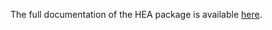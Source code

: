 The full documentation of the HEA package is available [here](https://hea.readthedocs.io/en/bd2dsttaunu/index.html).
<!-- - `HEA.definition`: 
    - contains global variables
    - function to define the names of the branches, retrieve the latex names and units, etc.
- `HEA.create_config`: create the configuration file
- `HEA.config`: access the configuration file (contains variables such as default fontsize, and location where to save the plots, json, pickle and root files)
- `HEA.pandas_root`:
    - Load and save root files
- `HEA.fit.fit`:
    - Define some PDFs
    - Define the parameters from a dictionnary of training variables
    - Perform a fit (using zfit)
    - Check if the fit has an error (if it did not converge, has not a positive-definite hesse, ...)
    - Save the result of the fit in a JSON file
- `HEA.fit.params`:
    - Retrieve params
    - Print the result of a fit as a latex table
    - Some formatting function of the dictionnary containing the fitted parameters
- `HEA.fit.PDF`:
    - Get the number of d.o.f. of a model
    - get the chi2 of a model and the mean/std of the pull histogram
- `HEA.BDT`
    - Plot the super-imposed signal and background distributions of the training variables
    - Plot the correlation matrix of the training variables
    - Prepare the signal and background sample in order to be used for the training
    - Train a gradient or adaboost classifier
    - Test the BDT: ROC curve, over-traning plots, Kolmogorov-Smirnov test
    - Apply the BDT to LHCb data and save the ouput
- `HEA.tools.da`: function to manipulate lists
- `HEA.tools.serial`: dump and retrieve json and pickle files
- `HEA.tools.dir`: create directories
- `HEA.tools.string`: manipulate strings
- `HEA.tools.assertion`:
    - assert that a python object is a list or tuple
    - some assertion function
- `HEA.plot.tools`
    - Functions to change what the plot looks like (grid, logscale, 'LHCb preliminary' test, ...)
    - Save a plot
    - Functions to retrieve the name and unit of the variable (for the plot), from `variables.py`. This is used in the legend of the plots.
    - Some other tool functions useful to plot (for instance, remove the latex syntax of a string in order to use it in the name of the saved file, etc.)
- `HEA.plot.histogram`:
    - Plot 1D and 2D histograms (with the correct label for the axes)
    - Plot scatter plots
    - Plot histograms of the quotient of 2 variables (with the correct label for the axes)
- `HEA.plot.fit`:
    - Plot the distribution of a variable together with his fitted PDF and the pull histogram
    - Compute the number of degrees of freedom of a model only from the zfit model
    - Compute the reduced chi2 of a model
- `HEA.plot.line`: plot y vs x, or y1, y2, ... vs x (i.e., several curves as a function of x) -->